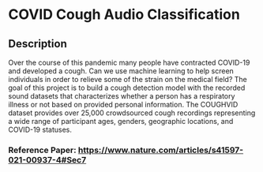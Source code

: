 # COVID Cough Audio Classification 

## Description 
Over the course of this pandemic many people have contracted COVID-19 and developed a cough. Can we use machine learning to help screen individuals in order to relieve some of the strain on the medical field? The goal of this project is to build a cough detection model with the recorded sound datasets that characterizes whether a person has a respiratory illness or not based on provided personal information. The COUGHVID dataset provides over 25,000 crowdsourced cough recordings representing a wide range of participant ages, genders, geographic locations, and COVID-19 statuses.

### Reference Paper: https://www.nature.com/articles/s41597-021-00937-4#Sec7
